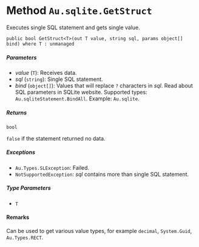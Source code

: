 # Method `Au.sqlite.GetStruct`

Executes single SQL statement and gets single value.

```
public bool GetStruct<T>(out T value, string sql, params object[] bind) where T : unmanaged
```

##### Parameters

- *value*  (`T`):
    Receives data.
- *sql*  (`string`):
    Single SQL statement.
- *bind*  (`object[]`):
    Values that will replace `?` characters in *sql*. Read about SQL parameters in SQLite website. Supported types: `Au.sqliteStatement.BindAll`. Example: `Au.sqlite`.

##### Returns

`bool`

`false` if the statement returned no data.

##### Exceptions

- `Au.Types.SLException`:
    Failed.
- `NotSupportedException`:
    *sql* contains more than single SQL statement.

##### Type Parameters

- `T`

#### Remarks

Can be used to get various value types, for example `decimal`, `System.Guid`, `Au.Types.RECT`.